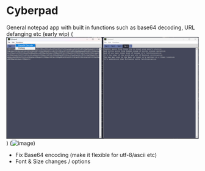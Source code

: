 # Cyberpad
General notepad app with built in functions such as base64 decoding, URL defanging etc (early wip)
(![image](https://github.com/KynanJones0110/Cyberpad/blob/main/b64_ex.png?raw=true))
(![image](https://github.com/KynanJones0110/Cyberpad/assets/71669145/30975797-78ea-428f-8a2b-fecfe4e331d0))

- Fix Base64 encoding (make it flexible for utf-8/ascii etc)
- Font & Size changes / options
